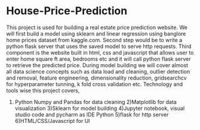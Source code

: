 # House-Price-Prediction
This project is used for building a real estate price prediction website. We will first build a model using sklearn and linear regression using banglore home prices dataset from kaggle.com. Second step would be to write a python flask server that uses the saved model to serve http requests. Third component is the website built in html, css and javascript that allows user to enter home square ft area, bedrooms etc and it will call python flask server to retrieve the predicted price. During model building we will cover almost all data science concepts such as data load and cleaning, outlier detection and removal, feature engineering, dimensionality reduction, gridsearchcv for hyperparameter tunning, k fold cross validation etc. Technology and tools wise this project covers, 
1) Python Numpy and Pandas for data cleaning 2)Matplotlib for data visualization 3)Sklearn for model building 4)Jupyter notebook, visual studio code and pycharm as IDE Python 5)flask for http server 6)HTML/CSS/Javascript for UI
